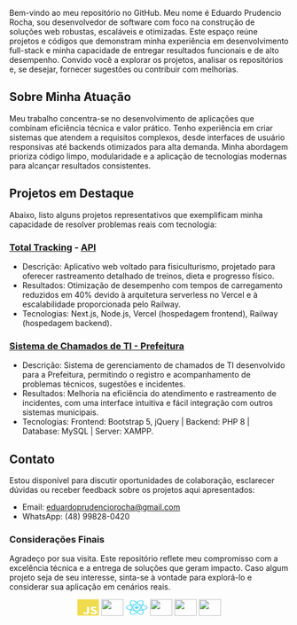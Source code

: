 Bem-vindo ao meu repositório no GitHub. Meu nome é Eduardo Prudencio Rocha, sou desenvolvedor de software com foco na construção de soluções web robustas, escaláveis e otimizadas. Este espaço reúne projetos e códigos que demonstram minha experiência em desenvolvimento full-stack e minha capacidade de entregar resultados funcionais e de alto desempenho. Convido você a explorar os projetos, analisar os repositórios e, se desejar, fornecer sugestões ou contribuir com melhorias.

## Sobre Minha Atuação
Meu trabalho concentra-se no desenvolvimento de aplicações que combinam eficiência técnica e valor prático. Tenho experiência em criar sistemas que atendem a requisitos complexos, desde interfaces de usuário responsivas até backends otimizados para alta demanda. Minha abordagem prioriza código limpo, modularidade e a aplicação de tecnologias modernas para alcançar resultados consistentes.

## Projetos em Destaque
Abaixo, listo alguns projetos representativos que exemplificam minha capacidade de resolver problemas reais com tecnologia:

### [Total Tracking](https://github.com/Rocha101/total-tracking) - [API](https://github.com/Rocha101/api-total)
- Descrição: Aplicativo web voltado para fisiculturismo, projetado para oferecer rastreamento detalhado de treinos, dieta e progresso físico.
- Resultados: Otimização de desempenho com tempos de carregamento reduzidos em 40% devido à arquitetura serverless no Vercel e à escalabilidade proporcionada pelo Railway.
- Tecnologias: Next.js, Node.js, Vercel (hospedagem frontend), Railway (hospedagem backend).

### [Sistema de Chamados de TI - Prefeitura](https://github.com/Rocha101/teste-webbrain/)
- Descrição: Sistema de gerenciamento de chamados de TI desenvolvido para a Prefeitura, permitindo o registro e acompanhamento de problemas técnicos, sugestões e incidentes.
- Resultados: Melhoria na eficiência do atendimento e rastreamento de incidentes, com uma interface intuitiva e fácil integração com outros sistemas municipais.
- Tecnologias: Frontend: Bootstrap 5, jQuery | Backend: PHP 8 | Database: MySQL | Server: XAMPP.

## Contato
Estou disponível para discutir oportunidades de colaboração, esclarecer dúvidas ou receber feedback sobre os projetos aqui apresentados:

- Email: eduardoprudenciorocha@gmail.com
- WhatsApp: (48) 99828-0420
### Considerações Finais
Agradeço por sua visita. Este repositório reflete meu compromisso com a excelência técnica e a entrega de soluções que geram impacto. Caso algum projeto seja de seu interesse, sinta-se à vontade para explorá-lo e considerar sua aplicação em cenários reais.

<div align="center"> <img height="30" width="40" src="https://raw.githubusercontent.com/devicons/devicon/master/icons/javascript/javascript-plain.svg"> <img height="30" width="40" src="https://cdn.jsdelivr.net/gh/devicons/devicon/icons/typescript/typescript-original.svg"> <img height="30" width="40" src="https://raw.githubusercontent.com/devicons/devicon/master/icons/react/react-original.svg"> <img height="30" width="40" src="https://cdn.jsdelivr.net/gh/devicons/devicon/icons/nodejs/nodejs-original.svg"> <img height="30" width="40" src="https://cdn.jsdelivr.net/gh/devicons/devicon/icons/express/express-original.svg"> <img height="30" width="40" src="https://cdn.jsdelivr.net/gh/devicons/devicon/icons/docker/docker-original.svg"> </div>
